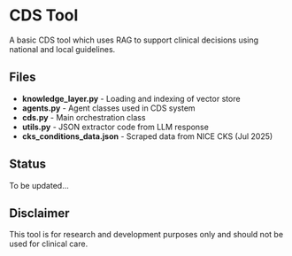 # CDS Tool

A basic CDS tool which uses RAG to support clinical decisions using national and local guidelines.

## Files

- **knowledge_layer.py** - Loading and indexing of vector store
- **agents.py** - Agent classes used in CDS system  
- **cds.py** - Main orchestration class
- **utils.py** - JSON extractor code from LLM response
- **cks_conditions_data.json** - Scraped data from NICE CKS (Jul 2025)

## Status

To be updated...

## Disclaimer

This tool is for research and development purposes only and should not be used for clinical care.
